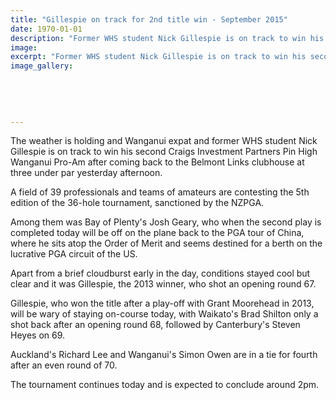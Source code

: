 ```yaml
---
title: "Gillespie on track for 2nd title win - September 2015"
date: 1970-01-01
description: "Former WHS student Nick Gillespie is on track to win his second Craigs Investment Partners Pin High Wanganui Pro-Am after coming back to the Belmont Links clubhouse, Wanganui Chronicle article 5/9/15."
image: 
excerpt: "Former WHS student Nick Gillespie is on track to win his second Craigs Investment Partners Pin High Wanganui Pro-Am after coming back to the Belmont Links clubhouse at three under par yesterday afternoon."
image_gallery:
    
    
    
    
    
---
```


<p>The weather is holding and Wanganui expat and former WHS student Nick Gillespie is on track to win his second Craigs Investment Partners Pin High Wanganui Pro-Am after coming back to the Belmont Links clubhouse at three under par yesterday afternoon.</p>
<p>A field of 39 professionals and teams of amateurs are contesting the 5th edition of the 36-hole tournament, sanctioned by the NZPGA.</p>
<p>Among them was Bay of Plenty's Josh Geary, who when the second play is completed today will be off on the plane back to the PGA tour of China, where he sits atop the Order of Merit and seems destined for a berth on the lucrative PGA circuit of the US.</p>
<p>Apart from a brief cloudburst early in the day, conditions stayed cool but clear and it was Gillespie, the 2013 winner, who shot an opening round 67.</p>
<p>Gillespie, who won the title after a play-off with Grant Moorehead in 2013, will be wary of staying on-course today, with Waikato's Brad Shilton only a shot back after an opening round 68, followed by Canterbury's Steven Heyes on 69.</p>
<p>Auckland's Richard Lee and Wanganui's Simon Owen are in a tie for fourth after an even round of 70.</p>
<p>The tournament continues today and is expected to conclude around 2pm.</p>


